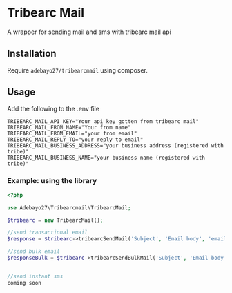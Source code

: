 # Tribearc Mail

A wrapper for sending mail and sms with tribearc mail api

## Installation

Require `adebayo27/tribearcmail` using composer.

## Usage

Add the following to the .env file

`TRIBEARC_MAIL_API_KEY="Your api key gotten from tribearc mail"`<br/>
`TRIBEARC_MAIL_FROM_NAME="Your from name"`<br/>
`TRIBEARC_MAIL_FROM_EMAIL="your from email"`<br/>
`TRIBEARC_MAIL_REPLY_TO="your reply to email"`<br/>
`TRIBEARC_MAIL_BUSINESS_ADDRESS="your business address (registered with tribe)"`<br/>
`TRIBEARC_MAIL_BUSINESS_NAME="your business name (registered with tribe)"`<br/>


### Example: using the library

```php
<?php

use Adebayo27\Tribearcmail\TribearcMail;

$tribearc = new TribearcMail();

//send transactional email 
$response = $tribearc->tribearcSendMail('Subject', 'Email body', 'email address');

//send bulk email
$responseBulk = $tribearc->tribearcSendBulkMail('Subject', 'Email body', 'ade@mail.com,bayo@mail.com,koya@mail');


//send instant sms 
coming soon

```
